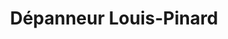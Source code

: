 ---
title: "Dépanneur Louis-Pinard"
url: /trois-rivieres-ouest/depanneur-louis-pinard/
shop: Lebensmittel
---